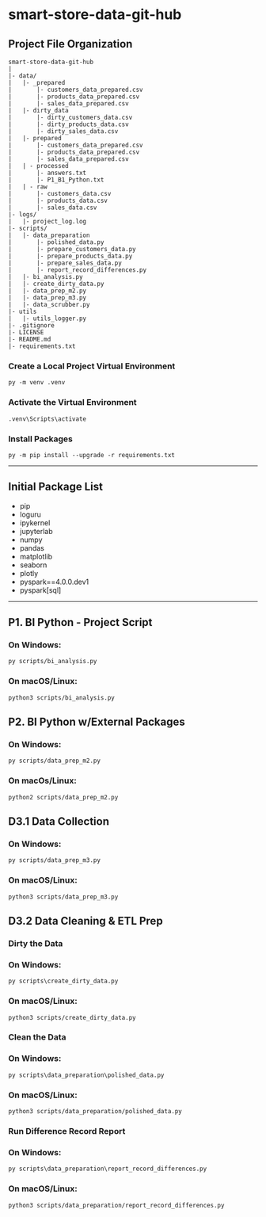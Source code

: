 # smart-store-data-git-hub

## Project File Organization

```plaintext
smart-store-data-git-hub
|
|- data/
|   |- _prepared
|       |- customers_data_prepared.csv
|       |- products_data_prepared.csv
|       |- sales_data_prepared.csv
|   |- dirty_data
|       |- dirty_customers_data.csv
|       |- dirty_products_data.csv
|       |- dirty_sales_data.csv
|   |- prepared
|       |- customers_data_prepared.csv
|       |- products_data_prepared.csv
|       |- sales_data_prepared.csv
|   | - processed
|       |- answers.txt
|       |- P1_B1_Python.txt  
|   | - raw
|       |- customers_data.csv
|       |- products_data.csv
|       |- sales_data.csv
|- logs/
|   |- project_log.log
|- scripts/
|   |- data_preparation
|       |- polished_data.py
|       |- prepare_customers_data.py
|       |- prepare_products_data.py
|       |- prepare_sales_data.py
|       |- report_record_differences.py
|   |- bi_analysis.py
|   |- create_dirty_data.py
|   |- data_prep_m2.py
|   |- data_prep_m3.py
|   |- data_scrubber.py
|- utils
|   |- utils_logger.py
|- .gitignore
|- LICENSE
|- README.md
|- requirements.txt
```
### Create a Local Project Virtual Environment

```shell
py -m venv .venv
```

### Activate the Virtual Environment

```shell
.venv\Scripts\activate
```

### Install Packages

```shell
py -m pip install --upgrade -r requirements.txt
```
-----

## Initial Package List

- pip
- loguru
- ipykernel
- jupyterlab
- numpy
- pandas
- matplotlib
- seaborn
- plotly
- pyspark==4.0.0.dev1
- pyspark[sql]

---
## P1. BI Python - Project Script

### On Windows:
```shell
py scripts/bi_analysis.py
```

### On macOS/Linux:
```shell
python3 scripts/bi_analysis.py
```

## P2. BI Python w/External Packages

### On Windows:
```shell
py scripts/data_prep_m2.py
```

### On macOs/Linux:
```shell
python2 scripts/data_prep_m2.py
```

## D3.1 Data Collection

### On Windows:
```shell
py scripts/data_prep_m3.py
```

### On macOS/Linux:
```shell
python3 scripts/data_prep_m3.py
```

## D3.2 Data Cleaning & ETL Prep

### Dirty the Data

### On Windows:
```shell
py scripts\create_dirty_data.py
```

### On macOS/Linux:
```shell
python3 scripts/create_dirty_data.py
```

### Clean the Data

### On Windows:
```shell
py scripts\data_preparation\polished_data.py
```

### On macOS/Linux:
```shell
python3 scripts/data_preparation/polished_data.py
```

### Run Difference Record Report

### On Windows:
```shell
py scripts\data_preparation\report_record_differences.py
```

### On macOS/Linux:
```shell
python3 scripts/data_preparation/report_record_differences.py
```

